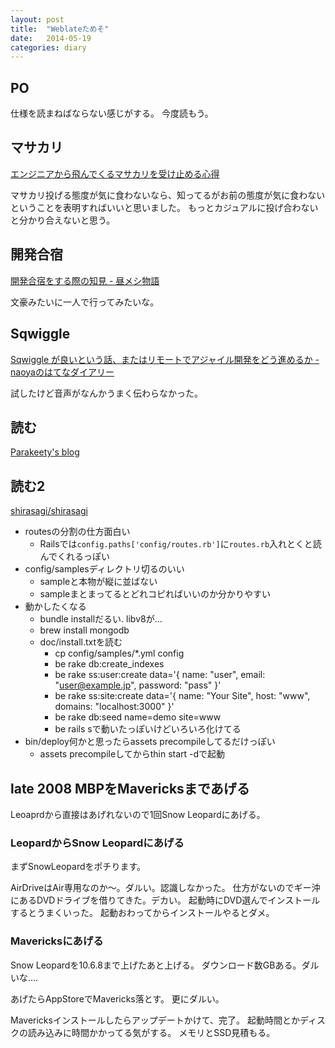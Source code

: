 ```yaml
---
layout: post
title:  "Weblateためそ"
date:   2014-05-19
categories: diary
---
```


## PO
仕様を読まねばならない感じがする。
今度読もう。

## マサカリ
[エンジニアから飛んでくるマサカリを受け止める心得](http://www.slideshare.net/re_3_19/ss-34793007)

マサカリ投げる態度が気に食わないなら、知ってるがお前の態度が気に食わないということを表明すればいいと思いました。
もっとカジュアルに投げ合わないと分かり合えないと思う。

## 開発合宿
[開発合宿をする際の知見 - 昼メシ物語](http://blog.mirakui.com/entry/2014/05/18/173138)

文豪みたいに一人で行ってみたいな。

## Sqwiggle
[Sqwiggle が良いという話、またはリモートでアジャイル開発をどう進めるか - naoyaのはてなダイアリー](http://d.hatena.ne.jp/naoya/20140512/1399864629)

試したけど音声がなんかうまく伝わらなかった。

## 読む
[Parakeety's blog](http://parakeety.github.io/)

## 読む2
[shirasagi/shirasagi](https://github.com/shirasagi/shirasagi)

- routesの分割の仕方面白い
  - Railsでは`config.paths['config/routes.rb']`に`routes.rb`入れとくと読んでくれるっぽい
- config/samplesディレクトリ切るのいい
  - sampleと本物が縦に並ばない
  - sampleまとまってるとどれコピればいいのか分かりやすい
- 動かしたくなる
  - bundle installだるい. libv8が...
  - brew install mongodb
  - doc/install.txtを読む
    - cp config/samples/*.yml config
    - be rake db:create_indexes
    - be rake ss:user:create data='{ name: "user", email: "user@example.jp", password: "pass" }'
    - be rake ss:site:create data='{ name: "Your Site", host: "www", domains: "localhost:3000" }'
    - be rake db:seed name=demo site=www
    - be rails sで動いたっぽいけどいろいろ化けてる
- bin/deploy何かと思ったらassets precompileしてるだけっぽい
  - assets precompileしてからthin start -dで起動

## late 2008 MBPをMavericksまであげる
Leoaprdから直接はあげれないので1回Snow Leopardにあげる。

### LeopardからSnow Leopardにあげる
まずSnowLeopardをポチります。

AirDriveはAir専用なのか〜。ダルい。認識しなかった。
仕方がないのでギー沖にあるDVDドライブを借りてきた。デカい。
起動時にDVD選んでインストールするとうまくいった。
起動おわってからインストールやるとダメ。

### Mavericksにあげる
Snow Leopardを10.6.8まで上げたあと上げる。
ダウンロード数GBある。ダルいな....

あげたらAppStoreでMavericks落とす。
更にダルい。

Mavericksインストールしたらアップデートかけて、完了。
起動時間とかディスクの読み込みに時間かかってる気がする。
メモリとSSD見積もる。
